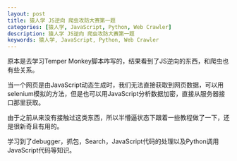 ```yaml
---
layout: post
title: 猿人学 JS逆向 爬虫攻防大赛第一题
categories: [猿人学, JavaScript, Python, Web Crawler]
description: 猿人学 JS逆向 爬虫攻防大赛第一题
keywords: 猿人学, JavaScript, Python, Web Crawler
---
```


原本是去学习Temper Monkey脚本咋写的，结果看到了JS逆向的东西，和爬虫也有些关系。
<!-- ======= -->

当一个网页是由JavaScript动态生成时，我们无法直接获取到网页数据，可以用selenium模拟的方法，但是也可以用JavaScript分析数据加密，直接从服务器接口那里获取。

由于之前从来没有接触过这类东西，所以半懵逼状态下跟着一些教程做了一下，还是很新奇且有用的。

学习到了debugger，抓包，Search，JavaScript代码的处理以及Python调用JavaScript代码等知识。